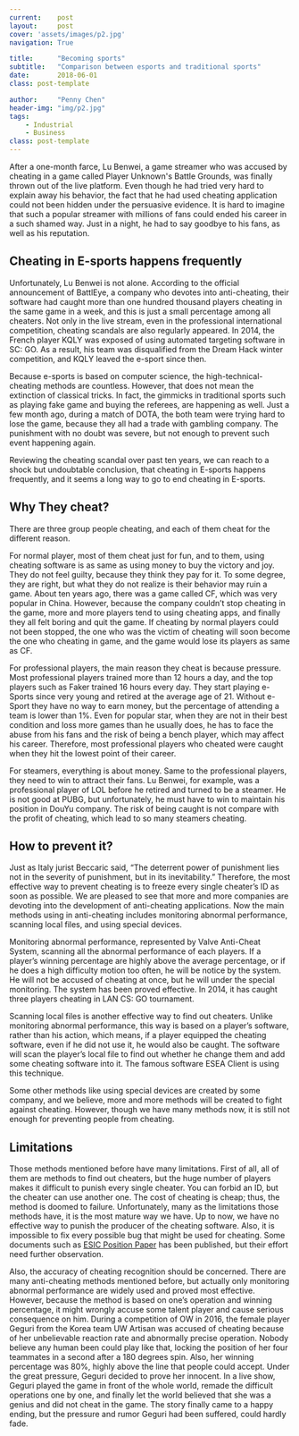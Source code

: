 ```yaml
---
current:    post
layout:     post
cover: 'assets/images/p2.jpg'
navigation: True

title:      "Becoming sports"
subtitle:   "Comparison between esports and traditional sports"
date:       2018-06-01
class: post-template

author:     "Penny Chen"
header-img: "img/p2.jpg"
tags:
    - Industrial
    - Business
class: post-template
---
```


After a one-month farce, Lu Benwei, a game streamer who was accused by cheating in a game called Player Unknown's Battle Grounds, was finally thrown out of the live platform. Even though he had tried very hard to explain away his behavior, the fact that he had used cheating application could not been hidden under the persuasive evidence. It is hard to imagine that such a popular streamer with millions of fans could ended his career in a such shamed way. Just in a night, he had to say goodbye to his fans, as well as his reputation.

## Cheating in E-sports happens frequently

Unfortunately, Lu Benwei is not alone. According to the official announcement of BattlEye, a company who devotes into anti-cheating, their software had caught more than one hundred thousand players cheating in the same game in a week, and this is just a small percentage among all cheaters. Not only in the live stream, even in the professional international competition, cheating scandals are also regularly appeared. In 2014, the French player KQLY was exposed of using automated targeting software in SC: GO. As a result, his team was disqualified from the Dream Hack winter competition, and KQLY leaved the e-sport since then.

Because e-sports is based on computer science, the high-technical-cheating methods are countless. However, that does not mean the extinction of classical tricks. In fact, the gimmicks in traditional sports such as playing fake game and buying the referees, are happening as well. Just a few month ago, during a match of DOTA, the both team were trying hard to lose the game, because they all had a trade with gambling company. The punishment with no doubt was severe, but not enough to prevent such event happening again.

Reviewing the cheating scandal over past ten years, we can reach to a shock but undoubtable conclusion, that cheating in E-sports happens frequently, and it seems a long way to go to end cheating in E-sports.

## Why They cheat?

There are three group people cheating, and each of them cheat for the different reason.

For normal player, most of them cheat just for fun, and to them, using cheating software is as same as using money to buy the victory and joy. They do not feel guilty, because they think they pay for it. To some degree, they are right, but what they do not realize is their behavior may ruin a game. About ten years ago, there was a game called CF, which was very popular in China. However, because the company couldn’t stop cheating in the game, more and more players tend to using cheating apps, and finally they all felt boring and quit the game. If cheating by normal players could not been stopped, the one who was the victim of cheating will soon become the one who cheating in game, and the game would lose its players as same as CF.

For professional players, the main reason they cheat is because pressure. Most professional players trained more than 12 hours a day, and the top players such as Faker trained 16 hours every day. They start playing e-Sports since very young and retired at the average age of 21. Without e-Sport they have no way to earn money, but the percentage of attending a team is lower than 1%. Even for popular star, when they are not in their best condition and loss more games than he usually does, he has to face the abuse from his fans and the risk of being a bench player, which may affect his career. Therefore, most professional players who cheated were caught when they hit the lowest point of their career.

For steamers, everything is about money. Same to the professional players, they need to win to attract their fans. Lu Benwei, for example, was a professional player of LOL before he retired and turned to be a steamer. He is not good at PUBG, but unfortunately, he must have to win to maintain his position in DouYu company. The risk of being caught is not compare with the profit of cheating, which lead to so many steamers cheating.

## How to prevent it?

Just as Italy jurist Beccaric said, “The deterrent power of punishment lies not in the severity of punishment, but in its inevitability.” Therefore, the most effective way to prevent cheating is to freeze every single cheater’s ID as soon as possible. We are pleased to see that more and more companies are devoting into the development of anti-cheating applications. Now the main methods using in anti-cheating includes monitoring abnormal performance, scanning local files, and using special devices.

Monitoring abnormal performance, represented by Valve Anti-Cheat System, scanning all the abnormal performance of each players. If a player’s winning percentage are highly above the average percentage, or if he does a high difficulty motion too often, he will be notice by the system. He will not be accused of cheating at once, but he will under the special monitoring. The system has been proved effective. In 2014, it has caught three players cheating in LAN CS: GO tournament.

Scanning local files is another effective way to find out cheaters. Unlike monitoring abnormal performance, this way is based on a player’s software, rather than his action, which means, if a player equipped the cheating software, even if he did not use it, he would also be caught. The software will scan the player’s local file to find out whether he change them and add some cheating software into it. The famous software ESEA Client is using this technique.

Some other methods like using special devices are created by some company, and we believe, more and more methods will be created to fight against cheating. However, though we have many methods now, it is still not enough for preventing people from cheating.

## Limitations

Those methods mentioned before have many limitations. First of all, all of them are methods to find out cheaters, but the huge number of players makes it difficult to punish every single cheater. You can forbid an ID, but the cheater can use another one. The cost of cheating is cheap; thus, the method is doomed to failure. Unfortunately, many as the limitations those methods have, it is the most mature way we have. Up to now, we have no effective way to punish the producer of the cheating software. Also, it is impossible to fix every possible bug that might be used for cheating. Some documents such as [ESIC Position Paper](http://esportsintegrity.com/2017/04/esports-cheating-esic-position-paper/) has been published, but their effort need further observation.

Also, the accuracy of cheating recognition should be concerned. There are many anti-cheating methods mentioned before, but actually only monitoring abnormal performance are widely used and proved most effective. However, because the method is based on one’s operation and winning percentage, it might wrongly accuse some talent player and cause serious consequence on him. During a competition of OW in 2016, the female player Geguri from the Korea team UW Artisan was accused of cheating because of her unbelievable reaction rate and abnormally precise operation. Nobody believe any human been could play like that, locking the position of her four teammates in a second after a 180 degrees spin. Also, her winning percentage was 80%, highly above the line that people could accept. Under the great pressure, Geguri decided to prove her innocent. In a live show, Geguri played the game in front of the whole world, remade the difficult operations one by one, and finally let the world believed that she was a genius and did not cheat in the game. The story finally came to a happy ending, but the pressure and rumor Geguri had been suffered, could hardly fade.


